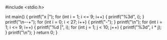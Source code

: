 #include <stdio.h>

int main()
{
    printf("x |");
    for (int i = 1; i <= 9; i++)
    {
        printf("%3d", i);
    }
    printf("\n--+");
    for (int i = 0; i < 27; i++)
    {
        printf("-");
    }
    printf("\n");
    for (int i = 1; i <= 9; i++)
    {
        printf("%d |", i);
        for (int j = 1; j < 10; j++)
        {
            printf("%3d", i * j);
        }
        printf("\n");
    }
    return 0;
}


